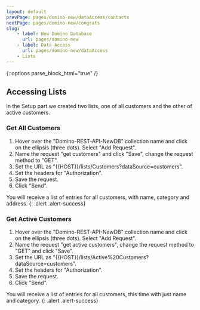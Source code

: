 ```yaml
---
layout: default
prevPage: pages/domino-new/dataAccess/contacts
nextPage: pages/domino-new/congrats
slug:
    - label: New Domino Database
      url: pages/domino-new
    - label: Data Access
      url: pages/domino-new/dataAccess
    - Lists
---
```


{::options parse_block_html="true" /}

## Accessing Lists

In the Setup part we created two lists, one of all customers and the other of active customers.

### Get All Customers

1. Hover over the "Domino-REST-API-NewDB" collection name and click on the ellipsis (three dots). Select "Add Request".  
2. Name the request "get customers" and click "Save", change the request method to "GET".
3. Set the URL as "&#123;&#123;HOST&#125;&#125;/lists/Customers?dataSource=customers".
4. Set the headers for "Authorization".
5. Save the request.
6. Click "Send".

You will receive a list of entries for all customers, with name, category and address.
{: .alert .alert-success}

### Get Active Customers

1. Hover over the "Domino-REST-API-NewDB" collection name and click on the ellipsis (three dots). Select "Add Request".  
2. Name the request "get active customers", change the request method to "GET" and click "Save".
3. Set the URL as "&#123;&#123;HOST&#125;&#125;/lists/Active%20Customers?dataSource=customers".
4. Set the headers for "Authorization".
5. Save the request.
6. Click "Send".

You will receive a list of entries for all customers, this time with just name and category.
{: .alert .alert-success}
